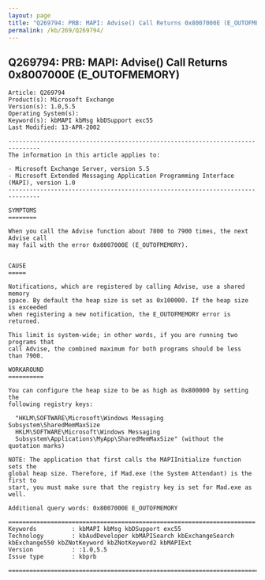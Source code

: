 ```yaml
---
layout: page
title: "Q269794: PRB: MAPI: Advise() Call Returns 0x8007000E (E_OUTOFMEMORY)"
permalink: /kb/269/Q269794/
---
```


## Q269794: PRB: MAPI: Advise() Call Returns 0x8007000E (E_OUTOFMEMORY)

	Article: Q269794
	Product(s): Microsoft Exchange
	Version(s): 1.0,5.5
	Operating System(s): 
	Keyword(s): kbMAPI kbMsg kbDSupport exc55
	Last Modified: 13-APR-2002
	
	-------------------------------------------------------------------------------
	The information in this article applies to:
	
	- Microsoft Exchange Server, version 5.5 
	- Microsoft Extended Messaging Application Programming Interface (MAPI), version 1.0 
	-------------------------------------------------------------------------------
	
	SYMPTOMS
	========
	
	When you call the Advise function about 7800 to 7900 times, the next Advise call
	may fail with the error 0x8007000E (E_OUTOFMEMORY).
	
	
	CAUSE
	=====
	
	Notifications, which are registered by calling Advise, use a shared memory
	space. By default the heap size is set as 0x100000. If the heap size is exceeded
	when registering a new notification, the E_OUTOFMEMORY error is returned.
	
	This limit is system-wide; in other words, if you are running two programs that
	call Advise, the combined maximum for both programs should be less than 7900.
	
	WORKAROUND
	==========
	
	You can configure the heap size to be as high as 0x800000 by setting the
	following registry keys:
	
	  "HKLM\SOFTWARE\Microsoft\Windows Messaging Subsystem\SharedMemMaxSize
	  HKLM\SOFTWARE\Microsoft\Windows Messaging
	  Subsystem\Applications\MyApp\SharedMemMaxSize" (without the quotation marks)
	
	NOTE: The application that first calls the MAPIInitialize function sets the
	global heap size. Therefore, if Mad.exe (the System Attendant) is the first to
	start, you must make sure that the registry key is set for Mad.exe as well.
	
	Additional query words: 0x8007000E E_OUTOFMEMORY
	
	======================================================================
	Keywords          : kbMAPI kbMsg kbDSupport exc55 
	Technology        : kbAudDeveloper kbMAPISearch kbExchangeSearch kbExchange550 kbZNotKeyword kbZNotKeyword2 kbMAPIExt
	Version           : :1.0,5.5
	Issue type        : kbprb
	
	=============================================================================
	
